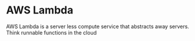 # AWS Lambda

AWS Lambda is a server less compute service that abstracts away servers. Think
runnable functions in the cloud
